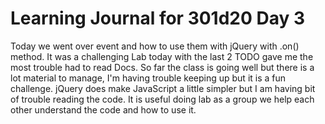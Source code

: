 # Learning Journal for 301d20 Day 3
Today we went over event and how to use them with jQuery with .on() method. It was a challenging Lab today with the last 2 TODO gave me the most trouble had to read Docs. So far the class is going well but there is a lot material to manage, I'm having trouble keeping up but it is a fun challenge. jQuery does make JavaScript a little simpler but I am having bit of trouble reading the code. It is useful doing lab as a group we help each other understand the code and how to use it.
